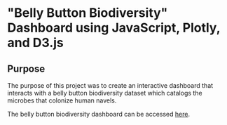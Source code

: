 # "Belly Button Biodiversity" Dashboard using JavaScript, Plotly, and D3.js

## Purpose
The purpose of this project was to create an interactive dashboard that interacts with a belly button biodiversity dataset which catalogs the microbes that colonize human navels.

The belly button biodiversity dashboard can be accessed [here](https://mleggett25.github.io/belly_button_biodiversity/).
